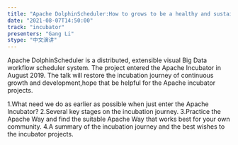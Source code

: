 ```yaml
---
title: "Apache DolphinScheduler:How to grows to be a healthy and sustainable community in the incubator"
date: "2021-08-07T14:50:00" 
track: "incubator"
presenters: "Gang Li"
stype: "中文演讲"
---
```

Apache DolphinScheduler is a distributed, extensible visual Big Data workflow scheduler system. The project entered the Apache Incubator in August 2019.
 The talk will restore the incubation journey of continuous growth and development,hope that be helpful for the Apache incubator projects.
 

 1.What need we do as earlier as possible when just enter the Apache Incubator?
 2.Several key stages on the incubation journey.
 3.Practice the Apache Way and find the suitable Apache Way that works best for your own community.
 4.A summary of the incubation journey and the best wishes to the incubator projects.